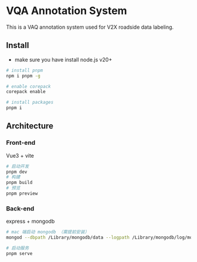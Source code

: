 # VQA Annotation System

This is a VAQ annotation system used for V2X roadside data labeling.

## Install

- make sure you have install node.js v20+

```sh
# install pnpm
npm i pnpm -g

# enable corepack
corepack enable

# install packages
pnpm i
```

## Architecture

### Front-end

Vue3 + vite

```sh
# 启动开发
pnpm dev
# 构建
pnpm build
# 预览
pnpm preview
```

### Back-end

express + mongodb

```sh
# mac 端启动 mongodb （需提前安装）
mongod --dbpath /Library/mongodb/data --logpath /Library/mongodb/log/mongod.log --logappend --fork

# 启动服务
pnpm serve
```
